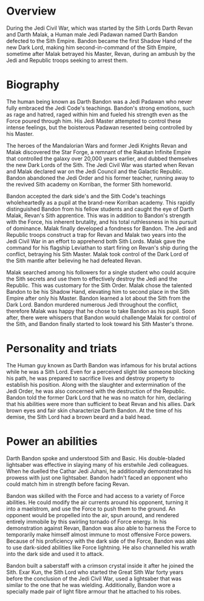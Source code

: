 # Overview
During the Jedi Civil War, which was started by the Sith Lords Darth Revan and Darth Malak, a Human male Jedi Padawan named Darth Bandon defected to the Sith Empire.
Bandon became the first Shadow Hand of the new Dark Lord, making him second-in-command of the Sith Empire, sometime after Malak betrayed his Master, Revan, during an ambush by the Jedi and Republic troops seeking to arrest them.

# Biography
The human being known as Darth Bandon was a Jedi Padawan who never fully embraced the Jedi Code's teachings.
Bandon's strong emotions, such as rage and hatred, raged within him and fueled his strength even as the Force poured through him.
His Jedi Master attempted to control these intense feelings, but the boisterous Padawan resented being controlled by his Master.


The heroes of the Mandalorian Wars and former Jedi Knights Revan and Malak discovered the Star Forge, a remnant of the Rakatan Infinite Empire that controlled the galaxy over 20,000 years earlier, and dubbed themselves the new Dark Lords of the Sith.
The Jedi Civil War was started when Revan and Malak declared war on the Jedi Council and the Galactic Republic.
Bandon abandoned the Jedi Order and his former teacher, running away to the revived Sith academy on Korriban, the former Sith homeworld.


Bandon accepted the dark side's and the Sith Code's teachings wholeheartedly as a pupil at the brand-new Korriban academy.
This rapidly distinguished Bandon from his fellow students and caught the eye of Darth Malak, Revan's Sith apprentice.
This was in addition to Bandon's strength with the Force, his inherent brutality, and his total ruthlessness in his pursuit of dominance.
Malak finally developed a fondness for Bandon.
The Jedi and Republic troops construct a trap for Revan and Malak two years into the Jedi Civil War in an effort to apprehend both Sith Lords.
Malak gave the command for his flagship Leviathan to start firing on Revan's ship during the conflict, betraying his Sith Master.
Malak took control of the Dark Lord of the Sith mantle after believing he had defeated Revan.
 

Malak searched among his followers for a single student who could acquire the Sith secrets and use them to effectively destroy the Jedi and the Republic.
This was customary for the Sith Order.
Malak chose the talented Bandon to be his Shadow Hand, elevating him to second place in the Sith Empire after only his Master.
Bandon learned a lot about the Sith from the Dark Lord.
Bandon murdered numerous Jedi throughout the conflict, therefore Malak was happy that he chose to take Bandon as his pupil.
Soon after, there were whispers that Bandon would challenge Malak for control of the Sith, and Bandon finally started to look toward his Sith Master's throne.



# Personality and triats
The Human guy known as Darth Bandon was infamous for his brutal actions while he was a Sith Lord.
Even for a perceived slight like someone blocking his path, he was prepared to sacrifice lives and destroy property to establish his position.
Along with the slaughter and extermination of the Jedi Order, he was also concerned with the destruction of the Republic.
Bandon told the former Dark Lord that he was no match for him, declaring that his abilities were more than sufficient to beat Revan and his allies.
Dark brown eyes and fair skin characterize Darth Bandon.
At the time of his demise, the Sith Lord had a brown beard and a bald head.



# Power an abilities
Darth Bandon spoke and understood Sith and Basic.
His double-bladed lightsaber was effective in slaying many of his erstwhile Jedi colleagues.
When he duelled the Cathar Jedi Juhani, he additionally demonstrated his prowess with just one lightsaber.
Bandon hadn't faced an opponent who could match him in strength before facing Revan.



Bandon was skilled with the Force and had access to a variety of Force abilities.
He could modify the air currents around his opponent, turning it into a maelstrom, and use the Force to push them to the ground.
An opponent would be propelled into the air, spun around, and rendered entirely immobile by this swirling tornado of Force energy.
In his demonstration against Revan, Bandon was also able to harness the Force to temporarily make himself almost immune to most offensive Force powers.
Because of his proficiency with the dark side of the Force, Bandon was able to use dark-sided abilities like Force lightning.
He also channelled his wrath into the dark side and used it to attack.


Bandon built a saberstaff with a crimson crystal inside it after he joined the Sith.
Exar Kun, the Sith Lord who started the Great Sith War forty years before the conclusion of the Jedi Civil War, used a lightsaber that was similar to the one that he was wielding.
Additionally, Bandon wore a specially made pair of light fibre armour that he attached to his robes.